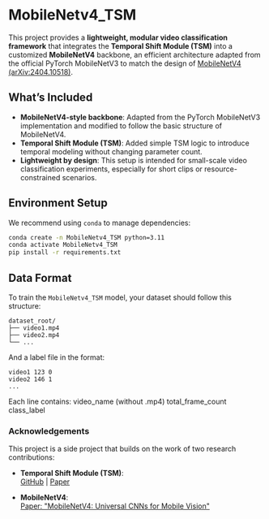 # MobileNetv4_TSM

This project provides a **lightweight, modular video classification framework** that integrates the **Temporal Shift Module (TSM)** into a customized **MobileNetV4** backbone, an efficient architecture adapted from the official PyTorch MobileNetV3 to match the design of [MobileNetV4 (arXiv:2404.10518)](https://arxiv.org/abs/2404.10518).

## What’s Included

- **MobileNetV4-style backbone**: Adapted from the PyTorch MobileNetV3 implementation and modified to follow the basic structure of MobileNetV4.
- **Temporal Shift Module (TSM)**: Added simple TSM logic to introduce temporal modeling without changing parameter count.
- **Lightweight by design**: This setup is intended for small-scale video classification experiments, especially for short clips or resource-constrained scenarios.

## Environment Setup

We recommend using `conda` to manage dependencies:

```bash
conda create -n MobileNetv4_TSM python=3.11
conda activate MobileNetv4_TSM
pip install -r requirements.txt
```

## Data Format
To train the `MobileNetv4_TSM` model, your dataset should follow this structure:

```
dataset_root/
├── video1.mp4
├── video2.mp4
└── ...
```
And a label file in the format:

```
video1 123 0
video2 146 1
...
```
Each line contains:
video_name (without .mp4) total_frame_count class_label

### Acknowledgements

This project is a side project that builds on the work of two research contributions:

- **Temporal Shift Module (TSM)**:  
  [GitHub](https://github.com/mit-han-lab/temporal-shift-module) | [Paper](https://arxiv.org/abs/1811.08383)

- **MobileNetV4**:  
  [Paper: "MobileNetV4: Universal CNNs for Mobile Vision"](https://arxiv.org/abs/2404.10518)
